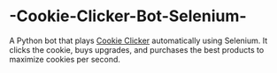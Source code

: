 # -Cookie-Clicker-Bot-Selenium-
A Python bot that plays [Cookie Clicker](https://ozh.github.io/cookieclicker/) automatically using Selenium.   It clicks the cookie, buys upgrades, and purchases the best products to maximize cookies per second.
